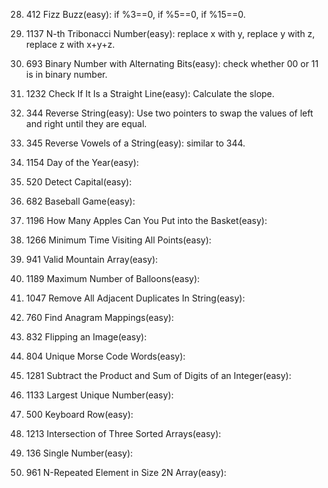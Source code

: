 28. 412 Fizz Buzz(easy): if %3==0, if %5==0, if %15==0.    
  
29. 1137 N-th Tribonacci Number(easy): replace x with y, replace y with z, replace z with x+y+z.
  
30. 693 Binary Number with Alternating Bits(easy): check whether 00 or 11 is in binary number.   
  
31. 1232 Check If It Is a Straight Line(easy): Calculate the slope.  
  
32. 344 Reverse String(easy): Use two pointers to swap the values of left and right until they are equal.   
  
33. 345 Reverse Vowels of a String(easy): similar to 344.   
  
34. 1154 Day of the Year(easy): 
  
35. 520 Detect Capital(easy):  
    
36. 682 Baseball Game(easy):
  
37. 1196 How Many Apples Can You Put into the Basket(easy):
  
38. 1266 Minimum Time Visiting All Points(easy):
  
39. 941 Valid Mountain Array(easy):
  
40. 1189 Maximum Number of Balloons(easy):
  
41. 1047 Remove All Adjacent Duplicates In String(easy):
  
42. 760 Find Anagram Mappings(easy):
  
43. 832 Flipping an Image(easy):
  
44. 804 Unique Morse Code Words(easy):
  
45. 1281 Subtract the Product and Sum of Digits of an Integer(easy):
  
46. 1133 Largest Unique Number(easy):
  
47. 500 Keyboard Row(easy):
  
48. 1213 Intersection of Three Sorted Arrays(easy):
  
49. 136 Single Number(easy):
  
50. 961 N-Repeated Element in Size 2N Array(easy):
